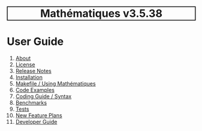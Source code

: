 <h1 style='border: 2px solid; text-align: center'>Mathématiques v3.5.38</h1>

# User Guide

1. [About](about/README.md)<br>
2. [License](license/README.md)<br>
3. [Release Notes](release-notes/README.md)<br>
4. [Installation](installation/README.md)<br>
5. [Makefile / Using Mathématiques](using-mathematiques/README.md)<br>
6. [Code Examples](examples/README.md)<br>
7. [Coding Guide / Syntax](coding-guide/README.md)<br>
8. [Benchmarks](benchmarks/README.md)<br>
9. [Tests](test/README.md)<br>
10. [New Feature Plans](feature-schedule/README.md)<br>
11. [Developer Guide](developer-guide/README.md)<br>

